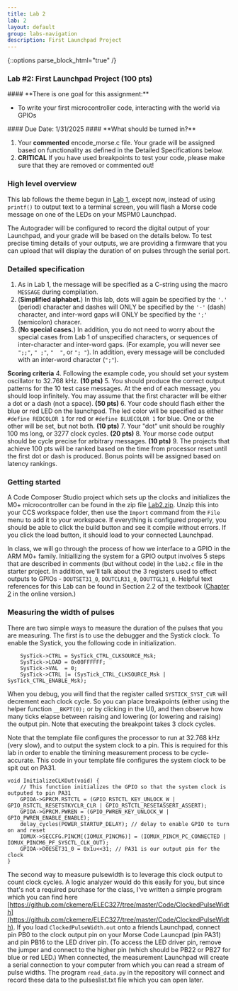 ```yaml
---
title: Lab 2
lab: 2
layout: default
group: labs-navigation
description: First Launchpad Project
---
```


{::options parse_block_html="true" /}

### Lab #2: First Launchpad Project (100 pts)

<div class="alert alert-info" role="alert">
#### **There is one goal for this assignment:**

  - To write your first microcontroller code, interacting with the world via GPIOs
  
</div>

<div class="alert alert-danger" role="alert">
#### Due Date: 1/31/2025
#### **What should be turned in?**

  1. Your **commented** encode_morse.c file. Your grade will be assigned based on
     functionality as defined in the Detailed Specifications below.
  2. **CRITICAL** If you have used breakpoints to test your code, please make sure
     that they are removed or commented out!

</div>

### High level overview

This lab follows the theme begun in [Lab 1](../lab1), except now, instead of using
`printf()` to output text to a terminal screen, you will flash a Morse code message 
on one of the LEDs on your MSPM0 Launchpad. 

The Autograder will be configured to record the digital output of your Launchpad, 
and your grade will be based on the details below. To test precise timing details of
your outputs, we are providing a firmware that you can upload that will display
the duration of on pulses through the serial port.

### Detailed specification

  1. As in Lab 1, the message will be specified as a C-string using the macro 
  `MESSAGE` during compilation. 
  2. (__Simplified alphabet.__) In this lab, dots will again be specified by the `'.'` 
  (period) character and dashes will ONLY be specified by the `'-'` (dash) character, 
  and inter-word gaps will ONLY be specified by the
`';'` (semicolon) characer. 
  3. (__No special cases.__) In addition, you do not need to worry about the special cases 
  from Lab 1 of unspecified characters, or sequences of inter-character and inter-word gaps. 
  (For example, you will never see `";;"`, `" ;"`, `"  "`, or `"; "`). In addition, every 
  message will be concluded with an inter-word character (`";"`).

  **Scoring criteria**
  4. Following the example code, you should set your system oscillator to 32.768 kHz. **(10 pts)**
  5. You should produce the correct output patterns for the 10 test case messages. At the
     end of each message, you should loop infinitely. You may assume that the first character 
     will be either a dot or a dash (not a space). **(50 pts)**
  6. Your code should flash either the blue or red LED on the launchpad. The led color
     will be specified as either `#define REDCOLOR 1` for red or `#define BLUECOLOR 1` for blue.
     One or the other will be set, but not both. **(10 pts)**
  7. Your "dot" unit should be roughly 100 ms long, or 3277 clock cycles. **(20 pts)**
  8. Your morse code output should be cycle precise for arbitrary messages. **(10 pts)**
  9. The projects that achieve 100 pts will be ranked based on the time from processor
     reset until the first dot or dash is produced. Bonus points will be assigned 
     based on latency rankings.
  
### Getting started

A Code Composer Studio project which sets up the clocks and initializes the M0+ microcontroller
can be found in the zip file [Lab2.zip](Lab2.zip). Unzip this into your CCS workspace folder,
then use the `Import` command from the `File` menu to add it to your workspace. If everything
is configured properly, you should be able to click the build button and see it compile without
errors. If you click the load button, it should load to your connected Launchpad.

In class, we will go through the process of how we interface to a GPIO in the ARM M0+ family.
Initiallizing the system for a GPIO output involves 5 steps that are described in comments
(but without code) in the `lab2.c` file in the starter project. In addition, we'll talk about
the 3 registers used to effect outputs to GPIOs - `DOUTSET31_0`, `DOUTCLR31_0`, `DOUTTGL31_0`.
Helpful text references for this Lab can be found in Section 2.2 of the textbook 
([Chapter 2](https://users.ece.utexas.edu/~valvano/mspm0/ebook/Ch2_IntroToInterfacing.html) in 
the online version.)

### Measuring the width of pulses
There are two simple ways to measure the duration of the pulses that you are measuring. The first
is to use the debugger and the Systick clock. To enable the Systick, you the following code in 
initialization.
```
    SysTick->CTRL = SysTick_CTRL_CLKSOURCE_Msk;
    SysTick->LOAD = 0x00FFFFFF;
    SysTick->VAL  = 0;
    SysTick->CTRL |= (SysTick_CTRL_CLKSOURCE_Msk | SysTick_CTRL_ENABLE_Msk);
```
When you debug, you will find that the register called `SYSTICK_SYST_CVR` will decrement each
clock cycle. So you can place breakpoints (either using the helper function `__BKPT(0);` or
by clicking in the UI), and then observe how many ticks elapse between raising and lowering
(or lowering and raising) the output pin. Note that executing the breakpoint takes 3 clock
cycles.

Note that the template file configures the processor to run at 32.768 kHz (very slow), and to
output the system clock to a pin. This is required for this lab in order to enable the timining
measurement process to be cycle-accurate. This code in your template file configures the system
clock to be spit out on PA31.
```
void InitializeCLKOut(void) {
    // This function initializes the GPIO so that the system clock is outputed to pin PA31
    GPIOA->GPRCM.RSTCTL = (GPIO_RSTCTL_KEY_UNLOCK_W | GPIO_RSTCTL_RESETSTKYCLR_CLR | GPIO_RSTCTL_RESETASSERT_ASSERT);
    GPIOA->GPRCM.PWREN = (GPIO_PWREN_KEY_UNLOCK_W | GPIO_PWREN_ENABLE_ENABLE);
    delay_cycles(POWER_STARTUP_DELAY); // delay to enable GPIO to turn on and reset
    IOMUX->SECCFG.PINCM[(IOMUX_PINCM6)] = (IOMUX_PINCM_PC_CONNECTED | IOMUX_PINCM6_PF_SYSCTL_CLK_OUT);
    GPIOA->DOESET31_0 = 0x1u<<31; // PA31 is our output pin for the clock
}
```

The second way to measure pulsewidth is to leverage this clock output to count clock cycles. A logic analyzer
would do this easily for you, but since that's not a required purchase for the class, I've written a simple
program which you can find here [https://github.com/ckemere/ELEC327/tree/master/Code/ClockedPulseWidth](https://github.com/ckemere/ELEC327/tree/master/Code/ClockedPulseWidth).
If you load `ClockedPulseWidth.out` onto a friends Launchpad, connect pin PB0 to the clock output pin on your
Morse Code Launcpad (pin PA31) and pin PB16 to the LED driver pin. (To access the LED driver pin, remove the
jumper and connect to the higher pin (which should be PB22 or PB27 for blue or red LED.) When connected, the measurement
Launchpad will create a serial connection to your computer from which you can read a stream of pulse widths.
The program `read_data.py` in the repository will connect and record these data to the pulseslist.txt file
which you can open later.
